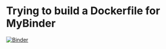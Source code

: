 # Trying to build a Dockerfile for MyBinder


[![Binder](https://mybinder.org/badge_logo.svg)](https://mybinder.org/v2/gh/rwcitekjnmm05-dev/prv/edit/main/)
